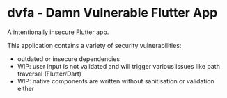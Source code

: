 # dvfa - Damn Vulnerable Flutter App

A intentionally insecure Flutter app.

This application contains a variety of security vulnerabilities:

- outdated or insecure dependencies
- WIP: user input is not validated and will trigger various issues like path traversal (Flutter/Dart)
- WIP: native components are written without sanitisation or validation either